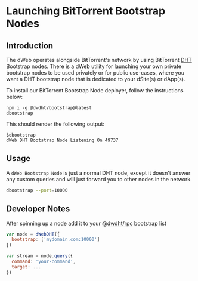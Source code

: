 # Launching BitTorrent Bootstrap Nodes

## Introduction
The dWeb operates alongside BitTorrent's network by using BitTorrent [DHT](http://docs.dwebs.io/glossary#dht) Bootstrap nodes. There is a dWeb utility for launching your own private bootstrap nodes to be used privately or for public use-cases, where you want a DHT bootstrap node that is dedicated to your dSite(s) or dApp(s).

To install our BitTorrent Bootstrap Node deployer, follow the instructions below:

```
npm i -g @dwdht/bootstrap@latest
dbootstrap
```

This should render the following output:

```
$dbootstrap
dWeb DHT Bootstrap Node Listening On 49737
```

## Usage

A `dWeb Bootstrap Node` is just a normal DHT node, except it doesn't answer any custom queries and will
just forward you to other nodes in the network.

``` sh
dbootstrap --port=10000
```


## Developer Notes
After spinning up a node add it to your [@dwdht/rpc](https://github.com/dwdht/rpc) bootstrap list

``` js
var node = dWebDHT({
  bootstrap: ['mydomain.com:10000']
})

var stream = node.query({
  command: 'your-command',
  target: ...
})
```
